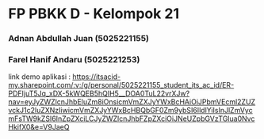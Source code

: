 # FP PBKK D - Kelompok 21
### Adnan Abdullah Juan (5025221155)
### Farel Hanif Andaru (5025221253)

link demo aplikasi : https://itsacid-my.sharepoint.com/:v:/g/personal/5025221155_student_its_ac_id/ER-PDFIjuT5Jq_xDX-5kWQEB5hQIH5__DOA0TuL22vrXJw?nav=eyJyZWZlcnJhbEluZm8iOnsicmVmZXJyYWxBcHAiOiJPbmVEcml2ZUZvckJ1c2luZXNzIiwicmVmZXJyYWxBcHBQbGF0Zm9ybSI6IldlYiIsInJlZmVycmFsTW9kZSI6InZpZXciLCJyZWZlcnJhbFZpZXciOiJNeUZpbGVzTGlua0NvcHkifX0&e=V9JaeQ

